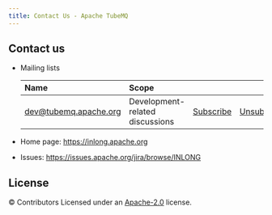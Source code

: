 ```yaml
---
title: Contact Us - Apache TubeMQ
---
```


Contact us
-------

- Mailing lists

    | Name                                                                          | Scope                           |                                                                 |                                                                     |                                                                              |
    |:------------------------------------------------------------------------------|:--------------------------------|:----------------------------------------------------------------|:--------------------------------------------------------------------|:-----------------------------------------------------------------------------|
    | [dev@tubemq.apache.org](mailto:dev@inlong.apache.org)     | Development-related discussions | [Subscribe](mailto:dev-subscribe@inlong.apache.org)   | [Unsubscribe](mailto:dev-unsubscribe@inlong.apache.org)   | [Archives](http://mail-archives.apache.org/mod_mbox/tubemq-dev/)   |

- Home page: https://inlong.apache.org
- Issues: https://issues.apache.org/jira/browse/INLONG



License
-------
© Contributors Licensed under an [Apache-2.0](LICENSE) license.


